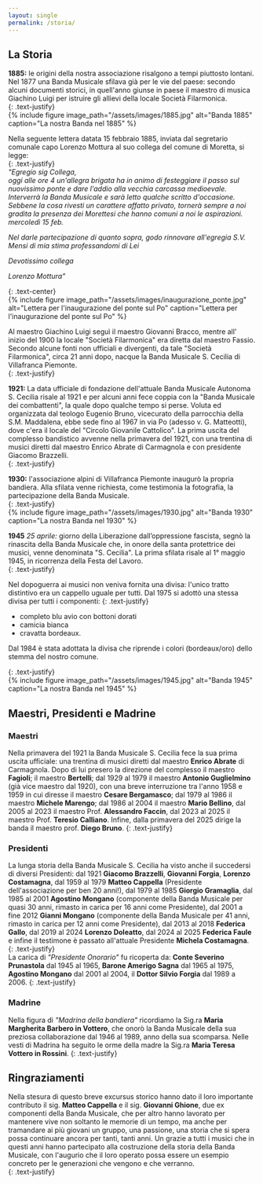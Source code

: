 ```yaml
---
layout: single
permalink: /storia/
---
```


## La Storia

**1885:** le origini della nostra associazione risalgono a  tempi piuttosto lontani. Nel 1877 una Banda Musicale sfilava già per le vie del paese:  secondo alcuni documenti storici, in quell'anno giunse in paese il maestro di musica Giachino Luigi per istruire gli allievi della locale Società Filarmonica.  
{: .text-justify}  
{% include figure image_path="/assets/images/1885.jpg" alt="Banda 1885" caption="La nostra Banda nel 1885" %}  

Nella seguente lettera datata 15 febbraio 1885, inviata dal segretario comunale capo Lorenzo Mottura  al suo collega del comune di Moretta, si legge:  
{: .text-justify}  
*"Egregio sig Collega,*  
*oggi alle ore 4 un'allegra brigata ha in animo di festeggiare il passo sul nuovissimo ponte e dare l'addio alla vecchia carcassa medioevale. Interverrà la Banda Musicale e sarà letto qualche scritto d'occasione. Sebbene la cosa rivesti un carattere affatto privato, tornerà sempre a noi gradita la presenza dei Morettesi che hanno comuni a noi le aspirazioni. mercoledì 15 feb.*  

*Nel darle partecipazione di quanto sopra, godo rinnovare all'egregia S.V. Mensi di mia stima professandomi di Lei*  

*Devotissimo collega*  

*Lorenzo Mottura"*

{: .text-center}  
{% include figure image_path="/assets/images/inaugurazione_ponte.jpg" alt="Lettera per l'inaugurazione del ponte sul Po" caption="Lettera per l'inaugurazione del ponte sul Po" %}  

Al maestro Giachino Luigi seguì il maestro Giovanni Bracco, mentre all' inizio del 1900 la locale "Società Filarmonica" era diretta dal maestro Fassio. Secondo alcune fonti non ufficiali e divergenti, da tale "Società Filarmonica", circa 21 anni dopo, nacque la Banda Musicale S. Cecilia di Villafranca Piemonte.  
{: .text-justify}  

**1921:** La data ufficiale di fondazione dell'attuale Banda Musicale Autonoma S. Cecilia risale al 1921 e per alcuni anni fece coppia con la "Banda Musicale dei combattenti", la quale dopo qualche tempo si perse. Voluta ed organizzata dal teologo Eugenio Bruno, vicecurato della parrocchia della S.M. Maddalena, ebbe sede fino al 1967 in via Po (adesso v. G. Matteotti), dove c'era il locale del "Circolo Giovanile Cattolico". La prima uscita del complesso bandistico avvenne nella primavera del 1921, con una trentina di musici diretti dal maestro Enrico Abrate di Carmagnola e con presidente Giacomo Brazzelli.  
{: .text-justify}  

**1930:** l'associazione alpini di Villafranca Piemonte inaugurò la propria bandiera. Alla sfilata venne richiesta, come testimonia la fotografia, la partecipazione della Banda Musicale.  
{: .text-justify}  
{% include figure image_path="/assets/images/1930.jpg" alt="Banda 1930" caption="La nostra Banda nel 1930" %}  

**1945** *25 aprile:* giorno della Liberazione dall’oppressione fascista, segnò la   rinascita della  Banda Musicale che, in onore della santa protettrice dei musici, venne denominata "S. Cecilia". La prima sfilata risale al 1° maggio 1945, in ricorrenza della Festa del Lavoro.  
{: .text-justify}  

Nel dopoguerra ai musici non veniva fornita una divisa: l'unico tratto distintivo era un cappello uguale per tutti. Dal 1975 si adottò una stessa divisa per tutti i componenti:
{: .text-justify}  
 - completo blu avio con bottoni dorati
 - camicia bianca
 - cravatta bordeaux. 

Dal 1984 è stata adottata la divisa che riprende i colori (bordeaux/oro) dello stemma del nostro comune.

{: .text-justify}  
{% include figure image_path="/assets/images/1945.jpg" alt="Banda 1945" caption="La nostra Banda nel 1945" %}  

## Maestri, Presidenti e Madrine

### Maestri
Nella primavera del 1921 la Banda Musicale S. Cecilia fece la sua prima uscita ufficiale: una trentina di musici diretti dal maestro **Enrico Abrate** di Carmagnola. Dopo di lui presero la direzione del complesso il maestro **Fagioli**; il maestro **Bertelli**; dal 1929 al 1979 il maestro **Antonio Guglielmino** (già vice maestro dal 1920), con una breve interruzione tra l'anno 1958 e 1959 in cui diresse il maestro **Cesare Bergamasco**; dal 1979 al 1986 il maestro **Michele Marengo**; dal 1986 al 2004 il maestro **Mario Bellino**, dal 2005 al 2023 il maestro Prof. **Alessandro Faccin**, dal 2023 al 2025 il maestro Prof. **Teresio Calliano**. Infine, dalla primavera del 2025 dirige la banda il maestro prof. **Diego Bruno**. 
{: .text-justify}  

### Presidenti

La lunga storia della Banda Musicale S. Cecilia ha visto anche il succedersi di diversi Presidenti: dal 1921 **Giacomo Brazzelli**, **Giovanni Forgia**, **Lorenzo Costamagna**, dal 1959 al 1979 **Matteo Cappella** (Presidente dell'associazione per ben 20 anni!), dal 1979 al 1985 **Giorgio Gramaglia**, dal 1985 al 2001 **Agostino Mongano** (componente della Banda Musicale per quasi 30 anni, rimasto in carica per 16 anni come Presidente), dal 2001 a fine 2012 **Gianni Mongano** (componente della Banda Musicale per 41 anni, rimasto in carica per 12 anni come Presidente), dal 2013 al 2018 **Federica Gallo**, dal 2019 al 2024 **Lorenzo Doleatto**, dal 2024 al 2025 **Federica Faule** e infine il testimone è passato all'attuale Presidente **Michela Costamagna**.
{: .text-justify}  
La carica di *"Presidente Onorario"* fu ricoperta da: **Conte Severino Prunastola** dal 1945 al 1965, **Barone Amerigo Sagna** dal 1965 al 1975, **Agostino Mongano** dal 2001 al 2004, il **Dottor Silvio Forgia** dal 1989 a 2006.
{: .text-justify}  

### Madrine

Nella figura di *"Madrina della bandiera"* ricordiamo la Sig.ra **Maria Margherita Barbero in Vottero**, che onorò la Banda Musicale della sua preziosa collaborazione dal 1946 al 1989, anno della sua scomparsa. Nelle vesti di Madrina ha seguito le orme della madre la Sig.ra **Maria Teresa Vottero in Rossini**.
{: .text-justify}  

## Ringraziamenti

Nella stesura di questo breve excursus storico hanno dato il loro importante contributo il sig. **Matteo Cappella** e il sig. **Giovanni Ghione**, due ex componenti della Banda Musicale, che per altro hanno lavorato per mantenere vive non soltanto le memorie di un tempo, ma anche per tramandare ai più giovani un gruppo, una passione, una storia che si spera possa continuare ancora per tanti, tanti anni. Un grazie a tutti i musici che in questi anni hanno partecipato alla costruzione della storia della Banda Musicale, con l'augurio che il loro operato possa essere un esempio concreto per le generazioni che vengono e che verranno.  
{: .text-justify}  
